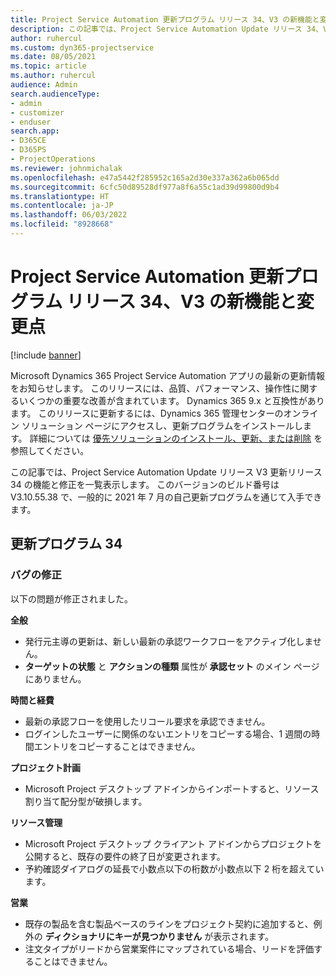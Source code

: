 ```yaml
---
title: Project Service Automation 更新プログラム リリース 34、V3 の新機能と変更点
description: この記事では、Project Service Automation Update リリース 34、V3 で利用可能な機能と修正を一覧表示します。
author: ruhercul
ms.custom: dyn365-projectservice
ms.date: 08/05/2021
ms.topic: article
ms.author: ruhercul
audience: Admin
search.audienceType:
- admin
- customizer
- enduser
search.app:
- D365CE
- D365PS
- ProjectOperations
ms.reviewer: johnmichalak
ms.openlocfilehash: e47a5442f285952c165a2d30e337a362a6b065dd
ms.sourcegitcommit: 6cfc50d89528df977a8f6a55c1ad39d99800d9b4
ms.translationtype: HT
ms.contentlocale: ja-JP
ms.lasthandoff: 06/03/2022
ms.locfileid: "8928668"
---
```

# <a name="whats-new-or-changed-in-project-service-automation-update-release-34-v3"></a>Project Service Automation 更新プログラム リリース 34、V3 の新機能と変更点

[!include [banner](../includes/psa-now-project-operations.md)]

Microsoft Dynamics 365 Project Service Automation アプリの最新の更新情報をお知らせします。 このリリースには、品質、パフォーマンス、操作性に関するいくつかの重要な改善が含まれています。 Dynamics 365 9.x と互換性があります。 このリリースに更新するには、Dynamics 365 管理センターのオンライン ソリューション ページにアクセスし、更新プログラムをインストールします。 詳細については [優先ソリューションのインストール、更新、または削除](/power-platform/admin/install-remove-preferred-solution) を参照してください。

この記事では、Project Service Automation Update リリース V3 更新リリース 34 の機能と修正を一覧表示します。 このバージョンのビルド番号は V3.10.55.38 で、一般的に 2021 年 7 月の自己更新プログラムを通じて入手できます。

## <a name="update-release-34"></a>更新プログラム 34

### <a name="bug-fixes"></a>バグの修正
以下の問題が修正されました。

**全般**

- 発行元主導の更新は、新しい最新の承認ワークフローをアクティブ化しません。
- **ターゲットの状態** と **アクションの種類** 属性が **承認セット** のメイン ページにありません。

**時間と経費**

- 最新の承認フローを使用したリコール要求を承認できません。
- ログインしたユーザーに関係のないエントリをコピーする場合、1 週間の時間エントリをコピーすることはできません。

**プロジェクト計画**

- Microsoft Project デスクトップ アドインからインポートすると、リソース割り当て配分型が破損します。

**リソース管理**

- Microsoft Project デスクトップ クライアント アドインからプロジェクトを公開すると、既存の要件の終了日が変更されます。
- 予約確認ダイアログの延長で小数点以下の桁数が小数点以下 2 桁を超えています。

**営業**

- 既存の製品を含む製品ベースのラインをプロジェクト契約に追加すると、例外の **ディクショナリにキーが見つかりません** が表示されます。
- 注文タイプがリードから営業案件にマップされている場合、リードを評価することはできません。
